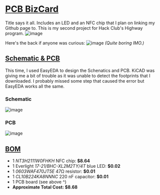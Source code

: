 # <ins> **PCB BizCard** </ins>
Title says it all. Includes an LED and an NFC chip that I plan on linking my Github page to. This is my second project for Hack Club's Highway program.
![image](https://github.com/user-attachments/assets/fc33cc82-2f29-4e59-9f89-fa51d5097061)

Here's the back if anyone was curious:
![image](https://github.com/user-attachments/assets/34755ad4-bb5c-4171-93fd-2821bc7812ec)
_(Quite boring IMO.)_


## <ins> **Schematic & PCB** </ins>
This time, I used EasyEDA to design the Schenatics and PCB. KiCAD was giving me a bit of trouble as it was unable to detect the footprints that I downloaded. I probably missed some step that caused the error but EasyEDA works all the same.

###  Schematic 
![image](https://github.com/user-attachments/assets/955199af-117f-446b-bccc-508ceadc8080)

### PCB
![image](https://github.com/user-attachments/assets/10d2473a-9383-4190-bba3-cb8f86b544b0)


## <ins>**BOM**</ins>
- 1 _NT3H2111W0FHKH_ NFC chip: **$8.64**
- 1 Everlight _17-21/BHC-XL2M2TY/4T_ blue LED: **$0.02**
- 1 _0603WAF470JT5E_ 47Ω resistor: **$0.01**
- 1 _CL10B224KA8NNNC_ 220 nF capacitor: **$0.01**
- 1 PCB board (see above ^)
- **Approximate Total Cost: $8.68**
